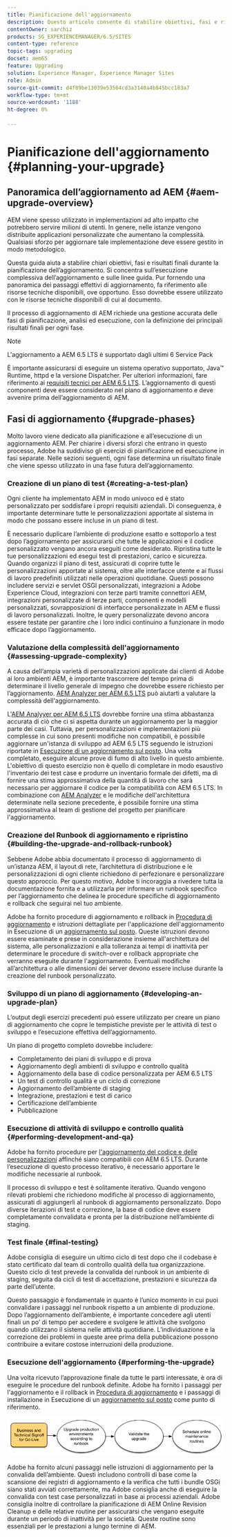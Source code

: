 ```yaml
---
title: Pianificazione dell'aggiornamento
description: Questo articolo consente di stabilire obiettivi, fasi e risultati finali chiari durante la pianificazione dell’aggiornamento di AEM.
contentOwner: sarchiz
products: SG_EXPERIENCEMANAGER/6.5/SITES
content-type: reference
topic-tags: upgrading
docset: aem65
feature: Upgrading
solution: Experience Manager, Experience Manager Sites
role: Admin
source-git-commit: d4f89be13039e53564cd3a3148a4b845bcc183a7
workflow-type: tm+mt
source-wordcount: '1188'
ht-degree: 0%

---
```


# Pianificazione dell&#39;aggiornamento {#planning-your-upgrade}

## Panoramica dell’aggiornamento ad AEM {#aem-upgrade-overview}

AEM viene spesso utilizzato in implementazioni ad alto impatto che potrebbero servire milioni di utenti. In genere, nelle istanze vengono distribuite applicazioni personalizzate che aumentano la complessità. Qualsiasi sforzo per aggiornare tale implementazione deve essere gestito in modo metodologico.

Questa guida aiuta a stabilire chiari obiettivi, fasi e risultati finali durante la pianificazione dell’aggiornamento. Si concentra sull’esecuzione complessiva dell’aggiornamento e sulle linee guida. Pur fornendo una panoramica dei passaggi effettivi di aggiornamento, fa riferimento alle risorse tecniche disponibili, ove opportuno. Esso dovrebbe essere utilizzato con le risorse tecniche disponibili di cui al documento.

Il processo di aggiornamento di AEM richiede una gestione accurata delle fasi di pianificazione, analisi ed esecuzione, con la definizione dei principali risultati finali per ogni fase.

>[!NOTE]
>
>L&#39;aggiornamento a AEM 6.5 LTS è supportato dagli ultimi 6 Service Pack

È importante assicurarsi di eseguire un sistema operativo supportato, Java™ Runtime, httpd e la versione Dispatcher. Per ulteriori informazioni, fare riferimento ai [requisiti tecnici per AEM 6.5 LTS](/help/sites-deploying/technical-requirements.md). L’aggiornamento di questi componenti deve essere considerato nel piano di aggiornamento e deve avvenire prima dell’aggiornamento di AEM.

<!-- Alexandru: drafting for now

## Upgrade Scope and Requirements {#upgrade-scope-requirements}

Below you will find a list of areas that are impacted in a typical AEM Upgrade project:

<table>
 <tbody>
  <tr>
   <td><strong>Component</strong></td>
   <td><strong>Impact</strong></td>
   <td><strong>Description</strong></td>
  </tr>
  <tr>
   <td>Operating System</td>
   <td>Uncertain, but subtle effects</td>
   <td>At the time of the AEM upgrade, it may be time to upgrade the operating system as well and this might have some impact.</td>
  </tr>
  <tr>
   <td>Java&trade; Runtime</td>
   <td>Moderate Impact</td>
   <td>AEM 6.3 requires JRE 1.7.x (64 bit) or later. JRE 1.8 is the only version currently supported by Oracle.</td>
  </tr>
  <tr>
   <td>Hardware</td>
   <td>Moderate Impact</td>
   <td>Online Revision Cleanup requires free<br /> disk space equal to 25% of the repository's size and 15% free heap space<br /> to complete successfully. You may need to upgrade your hardware to<br /> ensure sufficient resources for Online Revision Cleanup to fully<br /> run. Also, if upgrading from a version prior to AEM 6, there<br /> may be additional storage requirements.</td>
  </tr>
  <tr>
   <td>Content Repository (CRX or Oak)</td>
   <td>High Impact</td>
   <td>Starting from version 6.1, AEM does not support CRX2, so a migration to<br /> Oak (CRX3) is required if upgrading from an older version. AEM 6.3 has<br /> implemented a new Segment Node Store that also requires a migration. The<br /> crx2oak tool is used for this purpose.</td>
  </tr>
  <tr>
   <td>AEM Components/Content</td>
   <td>Moderate Impact</td>
   <td><code>/libs</code> and <code>/apps</code> are easily handled through the upgrade, but <code>/etc</code> usually requires some manual reapplication of customizations.</td>
  </tr>
  <tr>
   <td>AEM Services</td>
   <td>Low Impact</td>
   <td>Most AEM core services are tested for upgrade. This is an area of low impact.</td>
  </tr>
  <tr>
   <td>Custom Application Services</td>
   <td>Low to High Impact</td>
   <td>Depending on the application and customization, there may be<br /> dependencies on JVM, operating system versions, and some indexing related<br /> changes, as indexes are not generated automatically in Oak.</td>
  </tr>
  <tr>
   <td>Custom Application Content</td>
   <td>Low to High Impact</td>
   <td>Content that will not be handled through the upgrade can be backed up<br /> before the upgrade takes place and then moved back into the repository.<br /> Most content can be handled through the migration tool.</td>
  </tr>
 </tbody>
</table>

It is important to ensure that you are running a supported operating system, Java&trade; runtime, httpd, and Dispatcher version. For more information, see the [AEM 6.5 Technical Requirements page](/help/sites-deploying/technical-requirements.md). Upgrading these components must be accounted for in your project plan and should take place before upgrading AEM. -->

## Fasi di aggiornamento {#upgrade-phases}

Molto lavoro viene dedicato alla pianificazione e all’esecuzione di un aggiornamento AEM. Per chiarire i diversi sforzi che entrano in questo processo, Adobe ha suddiviso gli esercizi di pianificazione ed esecuzione in fasi separate. Nelle sezioni seguenti, ogni fase determina un risultato finale che viene spesso utilizzato in una fase futura dell’aggiornamento.

<!-- Alexandru:drafting for now

### Planning for Author Training {#planning-for-author-training}

With any new release, there are potential changes to the UI and user workflows that may be introduced. Also, new releases introduce new features that may be beneficial for the business to use. Adobe recommends reviewing the functional changes that have been introduced and organizing a plan to train your users on using them effectively.

![unu_cropped](assets/unu_cropped.png)

New features in AEM 6.5 can be found in [the AEM section of adobe.com](/help/release-notes/release-notes.md). Make sure to note any changes to UIs or product features that are commonly used in your organization. As you look through the new features, also take note of any that can be of value to your organization. After looking through what has changed in AEM 6.5, develop a training plan for your authors. This could involve using freely available resources like the help feature videos or formal training offered through [Adobe Digital Learning Services](https://learning.adobe.com/). -->

### Creazione di un piano di test {#creating-a-test-plan}

Ogni cliente ha implementato AEM in modo univoco ed è stato personalizzato per soddisfare i propri requisiti aziendali. Di conseguenza, è importante determinare tutte le personalizzazioni apportate al sistema in modo che possano essere incluse in un piano di test.

È necessario duplicare l’ambiente di produzione esatto e sottoporlo a test dopo l’aggiornamento per assicurarsi che tutte le applicazioni e il codice personalizzato vengano ancora eseguiti come desiderato. Ripristina tutte le tue personalizzazioni ed esegui test di prestazioni, carico e sicurezza. Quando organizzi il piano di test, assicurati di coprire tutte le personalizzazioni apportate al sistema, oltre alle interfacce utente e ai flussi di lavoro predefiniti utilizzati nelle operazioni quotidiane. Questi possono includere servizi e servlet OSGI personalizzati, integrazioni a Adobe Experience Cloud, integrazioni con terze parti tramite connettori AEM, integrazioni personalizzate di terze parti, componenti e modelli personalizzati, sovrapposizioni di interfacce personalizzate in AEM e flussi di lavoro personalizzati. Inoltre, le query personalizzate devono ancora essere testate per garantire che i loro indici continuino a funzionare in modo efficace dopo l’aggiornamento.

### Valutazione della complessità dell&#39;aggiornamento {#assessing-upgrade-complexity}

A causa dell’ampia varietà di personalizzazioni applicate dai clienti di Adobe ai loro ambienti AEM, è importante trascorrere del tempo prima di determinare il livello generale di impegno che dovrebbe essere richiesto per l’aggiornamento. [AEM Analyzer per AEM 6.5 LTS](/help/sites-deploying/aem-analyzer.md) può aiutarti a valutare la complessità dell&#39;aggiornamento.

L&#39;[AEM Analyyer per AEM 6.5 LTS](/help/sites-deploying/pattern-detector.md) dovrebbe fornire una stima abbastanza accurata di ciò che ci si aspetta durante un aggiornamento per la maggior parte dei casi. Tuttavia, per personalizzazioni e implementazioni più complesse in cui sono presenti modifiche non compatibili, è possibile aggiornare un&#39;istanza di sviluppo ad AEM 6.5 LTS seguendo le istruzioni riportate in [Esecuzione di un aggiornamento sul posto](/help/sites-deploying/in-place-upgrade.md). Una volta completato, eseguire alcune prove di fumo di alto livello in questo ambiente. L&#39;obiettivo di questo esercizio non è quello di completare in modo esaustivo l&#39;inventario dei test case e produrre un inventario formale dei difetti, ma di fornire una stima approssimativa della quantità di lavoro che sarà necessario per aggiornare il codice per la compatibilità con AEM 6.5 LTS. In combinazione con [AEM Analyzer](/help/sites-deploying/aem-analyzer.md) e le modifiche dell&#39;architettura determinate nella sezione precedente, è possibile fornire una stima approssimativa al team di gestione del progetto per pianificare l&#39;aggiornamento.

### Creazione del Runbook di aggiornamento e ripristino {#building-the-upgrade-and-rollback-runbook}

Sebbene Adobe abbia documentato il processo di aggiornamento di un’istanza AEM, il layout di rete, l’architettura di distribuzione e le personalizzazioni di ogni cliente richiedono di perfezionare e personalizzare questo approccio. Per questo motivo, Adobe ti incoraggia a rivedere tutta la documentazione fornita e a utilizzarla per informare un runbook specifico per l’aggiornamento che delinea le procedure specifiche di aggiornamento e rollback che seguirai nel tuo ambiente.

<!--Alexandru:drafting for now

![runbook-diagram](assets/runbook-diagram.png) -->

Adobe ha fornito procedure di aggiornamento e rollback in [Procedura di aggiornamento](/help/sites-deploying/upgrade-procedure.md) e istruzioni dettagliate per l&#39;applicazione dell&#39;aggiornamento in Esecuzione di un [aggiornamento sul posto](/help/sites-deploying/in-place-upgrade.md). Queste istruzioni devono essere esaminate e prese in considerazione insieme all&#39;architettura del sistema, alle personalizzazioni e alla tolleranza ai tempi di inattività per determinare le procedure di switch-over e rollback appropriate che verranno eseguite durante l&#39;aggiornamento. Eventuali modifiche all’architettura o alle dimensioni dei server devono essere incluse durante la creazione del runbook personalizzato.

### Sviluppo di un piano di aggiornamento {#developing-an-upgrade-plan}

L’output degli esercizi precedenti può essere utilizzato per creare un piano di aggiornamento che copre le tempistiche previste per le attività di test o sviluppo e l’esecuzione effettiva dell’aggiornamento.

<!--Alexandru: drafting for now

![develop-project-plan](assets/develop-project-plan.png) -->

Un piano di progetto completo dovrebbe includere:

* Completamento dei piani di sviluppo e di prova
* Aggiornamento degli ambienti di sviluppo e controllo qualità
* Aggiornamento della base di codice personalizzata per AEM 6.5 LTS
* Un test di controllo qualità e un ciclo di correzione
* Aggiornamento dell’ambiente di staging
* Integrazione, prestazioni e test di carico
* Certificazione dell’ambiente
* Pubblicazione

### Esecuzione di attività di sviluppo e controllo qualità {#performing-development-and-qa}

Adobe ha fornito procedure per [l&#39;aggiornamento del codice e delle personalizzazioni](/help/sites-deploying/upgrading-code-and-customizations.md) affinché siano compatibili con AEM 6.5 LTS. Durante l’esecuzione di questo processo iterativo, è necessario apportare le modifiche necessarie al runbook.

<!--Alexandru: drafting for now

![patru_cropped](assets/patru_cropped.png) -->

Il processo di sviluppo e test è solitamente iterativo. Quando vengono rilevati problemi che richiedono modifiche al processo di aggiornamento, assicurati di aggiungerli al runbook di aggiornamento personalizzato. Dopo diverse iterazioni di test e correzione, la base di codice deve essere completamente convalidata e pronta per la distribuzione nell’ambiente di staging.

### Test finale {#final-testing}

Adobe consiglia di eseguire un ultimo ciclo di test dopo che il codebase è stato certificato dal team di controllo qualità della tua organizzazione. Questo ciclo di test prevede la convalida del runbook in un ambiente di staging, seguita da cicli di test di accettazione, prestazioni e sicurezza da parte dell’utente.

<!--Alexandru: drafting for now

![cinci_cropped](assets/cinci_cropped.png) -->

Questo passaggio è fondamentale in quanto è l’unico momento in cui puoi convalidare i passaggi nel runbook rispetto a un ambiente di produzione. Dopo l’aggiornamento dell’ambiente, è importante concedere agli utenti finali un po’ di tempo per accedere e svolgere le attività che svolgono quando utilizzano il sistema nelle attività quotidiane. L’individuazione e la correzione dei problemi in queste aree prima della pubblicazione possono contribuire a evitare costose interruzioni della produzione.

### Esecuzione dell&#39;aggiornamento {#performing-the-upgrade}

Una volta ricevuto l’approvazione finale da tutte le parti interessate, è ora di eseguire le procedure del runbook definite. Adobe ha fornito i passaggi per l&#39;aggiornamento e il rollback in [Procedura di aggiornamento](/help/sites-deploying/upgrade-procedure.md) e i passaggi di installazione in Esecuzione di un [aggiornamento sul posto](/help/sites-deploying/in-place-upgrade.md) come punto di riferimento.

![esegui-aggiornamento](assets/perform-upgrade.png)

Adobe ha fornito alcuni passaggi nelle istruzioni di aggiornamento per la convalida dell’ambiente. Questi includono controlli di base come la scansione dei registri di aggiornamento e la verifica che tutti i bundle OSGi siano stati avviati correttamente, ma Adobe consiglia anche di eseguire la convalida con test case personalizzati in base ai processi aziendali. Adobe consiglia inoltre di controllare la pianificazione di AEM Online Revision Cleanup e delle relative routine per assicurarsi che vengano eseguite durante un periodo di inattività per la società. Queste routine sono essenziali per le prestazioni a lungo termine di AEM.
